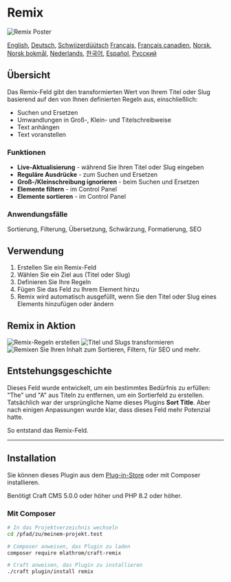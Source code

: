 # Remix

![Remix Poster](https://mlathrom-storage-00.sfo3.cdn.digitaloceanspaces.com/github/mlathrom/craft-remix/remix-00-poster.jpg?v1)

[English](docs/en/README.md), [Deutsch](docs/de/README.md), [Schwiizerdüütsch](docs/de-CH/README.md)
[Français](docs/fr/README.md), [Français canadien](docs/fr-CA/README.md), [Norsk](docs/no/README.md), [Norsk bokmål](docs/nb/README.md), [Nederlands](docs/nl/README.md), [한국어](docs/ko/README.md), [Español](docs/es/README.md), [Русский](docs/ru/README.md)

## Übersicht

Das Remix-Feld gibt den transformierten Wert von Ihrem Titel oder Slug basierend auf den von Ihnen definierten Regeln aus, einschließlich:

 - Suchen und Ersetzen
 - Umwandlungen in Groß-, Klein- und Titelschreibweise
 - Text anhängen
 - Text voranstellen

### Funktionen
 - **Live-Aktualisierung** - während Sie Ihren Titel oder Slug eingeben
 - **Reguläre Ausdrücke** - zum Suchen und Ersetzen
 - **Groß-/Kleinschreibung ignorieren** - beim Suchen und Ersetzen
 - **Elemente filtern** - im Control Panel
 - **Elemente sortieren** - im Control Panel

### Anwendungsfälle
Sortierung, Filterung, Übersetzung, Schwärzung, Formatierung, SEO

## Verwendung
1. Erstellen Sie ein Remix-Feld
2. Wählen Sie ein Ziel aus (Titel oder Slug)
3. Definieren Sie Ihre Regeln
4. Fügen Sie das Feld zu Ihrem Element hinzu
5. Remix wird automatisch ausgefüllt, wenn Sie den Titel oder Slug eines Elements hinzufügen oder ändern

## Remix in Aktion
![Remix-Regeln erstellen](https://mlathrom-storage-00.sfo3.cdn.digitaloceanspaces.com/github/mlathrom/craft-remix/remix-01-create-rules.jpg?v1)
![Titel und Slugs transformieren](https://mlathrom-storage-00.sfo3.cdn.digitaloceanspaces.com/github/mlathrom/craft-remix/remix-02-transform.jpg?v1)
![Remixen Sie Ihren Inhalt zum Sortieren, Filtern, für SEO und mehr.](https://mlathrom-storage-00.sfo3.cdn.digitaloceanspaces.com/github/mlathrom/craft-remix/remix-03-remix-content.jpg?v2)

## Entstehungsgeschichte
Dieses Feld wurde entwickelt, um ein bestimmtes Bedürfnis zu erfüllen: "The" und "A" aus Titeln zu entfernen, um ein Sortierfeld zu erstellen. Tatsächlich war der ursprüngliche Name dieses Plugins **Sort Title**. Aber nach einigen Anpassungen wurde klar, dass dieses Feld mehr Potenzial hatte.

So entstand das Remix-Feld.

---

## Installation

Sie können dieses Plugin aus dem [Plug-in-Store](https://plugins.craftcms.com/remix) oder mit Composer installieren.

Benötigt Craft CMS 5.0.0 oder höher und PHP 8.2 oder höher.

### Mit Composer

```bash
# In das Projektverzeichnis wechseln
cd /pfad/zu/meinem-projekt.test

# Composer anweisen, das Plugin zu laden
composer require mlathrom/craft-remix

# Craft anweisen, das Plugin zu installieren
./craft plugin/install remix
```
